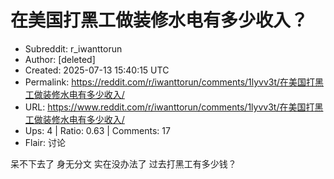 # 在美国打黑工做装修水电有多少收入？

- Subreddit: r_iwanttorun
- Author: [deleted]
- Created: 2025-07-13 15:40:15 UTC
- Permalink: https://reddit.com/r/iwanttorun/comments/1lyvv3t/在美国打黑工做装修水电有多少收入/
- URL: https://www.reddit.com/r/iwanttorun/comments/1lyvv3t/在美国打黑工做装修水电有多少收入/
- Ups: 4 | Ratio: 0.63 | Comments: 17
- Flair: 讨论


呆不下去了 身无分文 实在没办法了 过去打黑工有多少钱？

